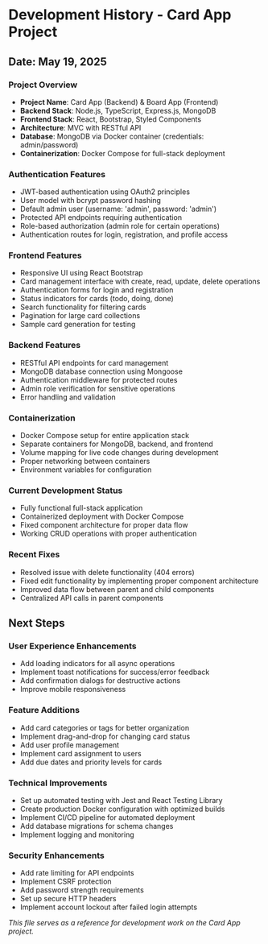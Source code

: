 # Development History - Card App Project

## Date: May 19, 2025

### Project Overview
- **Project Name**: Card App (Backend) & Board App (Frontend)
- **Backend Stack**: Node.js, TypeScript, Express.js, MongoDB
- **Frontend Stack**: React, Bootstrap, Styled Components
- **Architecture**: MVC with RESTful API
- **Database**: MongoDB via Docker container (credentials: admin/password)
- **Containerization**: Docker Compose for full-stack deployment

### Authentication Features
- JWT-based authentication using OAuth2 principles
- User model with bcrypt password hashing
- Default admin user (username: 'admin', password: 'admin')
- Protected API endpoints requiring authentication
- Role-based authorization (admin role for certain operations)
- Authentication routes for login, registration, and profile access

### Frontend Features
- Responsive UI using React Bootstrap
- Card management interface with create, read, update, delete operations
- Authentication forms for login and registration
- Status indicators for cards (todo, doing, done)
- Search functionality for filtering cards
- Pagination for large card collections
- Sample card generation for testing

### Backend Features
- RESTful API endpoints for card management
- MongoDB database connection using Mongoose
- Authentication middleware for protected routes
- Admin role verification for sensitive operations
- Error handling and validation

### Containerization
- Docker Compose setup for entire application stack
- Separate containers for MongoDB, backend, and frontend
- Volume mapping for live code changes during development
- Proper networking between containers
- Environment variables for configuration

### Current Development Status
- Fully functional full-stack application
- Containerized deployment with Docker Compose
- Fixed component architecture for proper data flow
- Working CRUD operations with proper authentication

### Recent Fixes
- Resolved issue with delete functionality (404 errors)
- Fixed edit functionality by implementing proper component architecture
- Improved data flow between parent and child components
- Centralized API calls in parent components

## Next Steps

### User Experience Enhancements
- Add loading indicators for all async operations
- Implement toast notifications for success/error feedback
- Add confirmation dialogs for destructive actions
- Improve mobile responsiveness

### Feature Additions
- Add card categories or tags for better organization
- Implement drag-and-drop for changing card status
- Add user profile management
- Implement card assignment to users
- Add due dates and priority levels for cards

### Technical Improvements
- Set up automated testing with Jest and React Testing Library
- Create production Docker configuration with optimized builds
- Implement CI/CD pipeline for automated deployment
- Add database migrations for schema changes
- Implement logging and monitoring

### Security Enhancements
- Add rate limiting for API endpoints
- Implement CSRF protection
- Add password strength requirements
- Set up secure HTTP headers
- Implement account lockout after failed login attempts

*This file serves as a reference for development work on the Card App project.*
